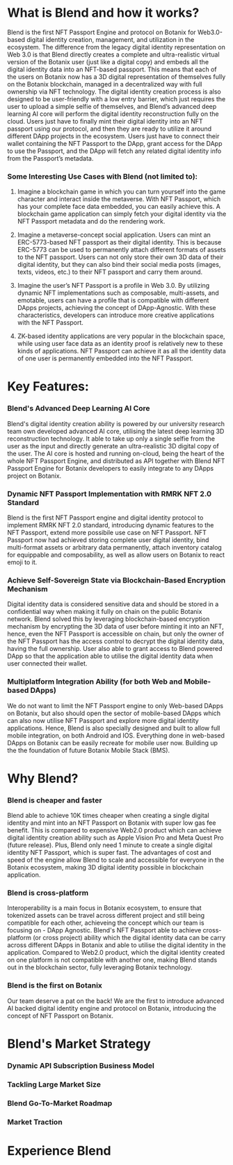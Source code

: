 # What is Blend and how it works?

Blend is the first NFT Passport Engine and protocol on Botanix for Web3.0-based digital identity creation, management, and utilization in the ecosystem. The difference from the legacy digital identity representation on Web 3.0 is that Blend directly creates a complete and ultra-realistic virtual version of the Botanix user (just like a digital copy) and embeds all the digital identity data into an NFT-based passport. This means that each of the users on Botanix now has a 3D digital representation of themselves fully on the Botanix blockchain, managed in a decentralized way with full ownership via NFT technology. The digital identity creation process is also designed to be user-friendly with a low entry barrier, which just requires the user to upload a simple selfie of themselves, and Blend’s advanced deep learning AI core will perform the digital identity reconstruction fully on the cloud. Users just have to finally mint their digital identity into an NFT passport using our protocol, and then they are ready to utilize it around different DApp projects in the ecosystem. Users just have to connect their wallet containing the NFT Passport to the DApp, grant access for the DApp to use the Passport, and the DApp will fetch any related digital identity info from the Passport’s metadata.

### Some Interesting Use Cases with Blend (not limited to):

1. Imagine a blockchain game in which you can turn yourself into the game character and interact inside the metaverse. With NFT Passport, which has your complete face data embedded, you can easily achieve this. A blockchain game application can simply fetch your digital identity via the NFT Passport metadata and do the rendering work.

2. Imagine a metaverse-concept social application. Users can mint an ERC-5773-based NFT passport as their digital identity. This is because ERC-5773 can be used to permanently attach different formats of assets to the NFT passport. Users can not only store their own 3D data of their digital identity, but they can also bind their social media posts (images, texts, videos, etc.) to their NFT passport and carry them around.
 
3. Imagine the user’s NFT Passport is a profile in Web 3.0. By utilizing dynamic NFT implementations such as composable, multi-assets, and emotable, users can have a profile that is compatible with different DApps projects, achieving the concept of DApp-Agnostic. With these characteristics, developers can introduce more creative applications with the NFT Passport.
 
4. ZK-based identity applications are very popular in the blockchain space, while using user face data as an identity proof is relatively new to these kinds of applications. NFT Passport can achieve it as all the identity data of one user is permanently embedded into the NFT Passport.

# Key Features:

### Blend's Advanced Deep Learning AI Core

Blend's digital identity creation ability is powered by our university research team own developed advanced AI core, utilising the latest deep learning 3D reconstruction technology. It able to take up only a single selfie from the user as the input and directly generate an ultra-realistic 3D digital copy of the user. The AI core is hosted and running on-cloud, being the heart of the whole NFT Passport Engine, and distributed as API together with Blend NFT Passport Engine for Botanix developers to easily integrate to any DApps project on Botanix.

### Dynamic NFT Passport Implementation with RMRK NFT 2.0 Standard

Blend is the first NFT Passport engine and digital identity protocol to implement RMRK NFT 2.0 standard, introducing dynamic features to the NFT Passport, extend more possibile use case on NFT Passport. NFT Passport now had achieved storing complete user digital identity, bind multi-format assets or arbitrary data permanently, attach inventory catalog for equippable and composability, as well as allow users on Botanix to react emoji to it.  

### Achieve Self-Sovereign State via Blockchain-Based Encryption Mechanism 

Digital identity data is considered sensitive data and should be stored in a confidential way when making it fully on chain on the public Botanix network. Blend solved this by leveraging blockchain-based encryption mechanism by encrypting the 3D data of user before minting it into an NFT, hence, even the NFT Passport is accessible on chain, but only the owner of the NFT Passport has the access control to decrypt the digital identity data, having the full ownership. User also able to grant access to Blend powered DApp so that the application able to utilise the digital identity data when user connected their wallet. 

### Multiplatform Integration Ability (for both Web and Mobile-based DApps)

We do not want to limit the NFT Passport engine to only Web-based DApps on Botanix, but also should open the sector of mobile-based DApps which can also now utilise NFT Passport and explore more digital identity applications. Hence, Blend is also specially designed and built to allow full mobile integration, on both Android and IOS. Everything done in web-based DApps on Botanix can be easily recreate for mobile user now. Building up the the foundation of future Botanix Mobile Stack (BMS).

# Why Blend?

### Blend is cheaper and faster

Blend able to achieve 10K times cheaper when creating a single digital identity and mint into an NFT Passport on Botanix with super low gas fee benefit. This is compared to expensive Web2.0 product which can achieve digital identity creation ability such as Apple Vision Pro and Meta Quest Pro (future release). Plus, Blend only need 1 minute to create a single digital identity NFT Passport, which is super fast. The advantages of cost and speed of the engine allow Blend to scale and accessible for everyone in the Botanix ecosystem, making 3D digital identity possible in blockchain application.

### Blend is cross-platform

Interoperability is a main focus in Botanix ecosystem, to ensure that tokenized assets can be travel across different project and still being compatible for each other, achieveing the concept which our team is focusing on - DApp Agnostic. Blend's NFT Passport able to achieve cross-platform (or cross project) ability which the digital identity data can be carry across different DApps in Botanix and able to utilise the digital identity in the application. Compared to Web2.0 product, which the digital identity created on one platform is not compatible with another one, making Blend stands out in the blockchain sector, fully leveraging Botanix technology. 

### Blend is the first on Botanix

Our team deserve a pat on the back! We are the first to introduce advanced AI backed digital identity engine and protocol on Botanix, introducing the concept of NFT Passport on Botanix.

# Blend's Market Strategy

### Dynamic API Subscription Business Model



### Tackling Large Market Size

### Blend Go-To-Market Roadmap

### Market Traction

# Experience Blend
